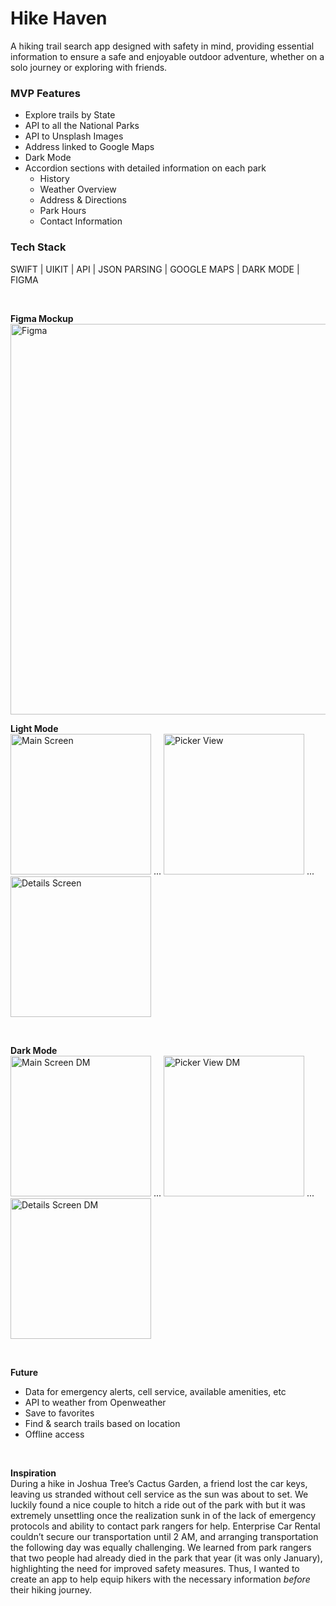 # Hike Haven

A hiking trail search app designed with safety in mind, providing essential information to ensure a safe and enjoyable outdoor adventure, whether on a solo journey or exploring with friends.

### MVP Features
* Explore trails by State
* API to all the National Parks
* API to Unsplash Images
* Address linked to Google Maps
* Dark Mode 
* Accordion sections with detailed information on each park
    * History
    * Weather Overview
    * Address & Directions
    * Park Hours
    * Contact Information  

### Tech Stack
SWIFT | UIKIT | API | JSON PARSING | GOOGLE MAPS | DARK MODE | FIGMA

<br>

**Figma Mockup**
<br>
<img width="625" alt="Figma" src="https://github.com/dianatduong/hikehaven/assets/14034457/79c7045e-c4e6-4678-a2d9-688330b708d4">

**Light Mode**
<br>
<img alt="Main Screen" src="https://github.com/dianatduong/Hike-Haven/assets/14034457/efa48635-7d03-49ed-b9f3-5a7020dc4575" width="225">
<span>...</span>
<img alt="Picker View" src="https://github.com/dianatduong/Hike-Haven/assets/14034457/b5f21ef5-f7ae-4b4d-91fa-c4e86014efd7" width="225">
<span>...</span>
<img alt="Details Screen" src="https://github.com/dianatduong/Hike-Haven/assets/14034457/64e378ec-9930-4929-b5b4-0090116d1e84" width="225">

<br>

**Dark Mode**
<br>
<img alt="Main Screen DM" src="https://github.com/dianatduong/Hike-Haven/assets/14034457/7cf3c19a-cb84-412a-b7da-682e798a7426" width="225">
<span>...</span>
<img alt="Picker View DM" src="https://github.com/dianatduong/Hike-Haven/assets/14034457/59059a94-3772-4ace-9276-4bfe5df3e646" width="225">
<span>...</span>
<img alt="Details Screen DM" src="https://github.com/dianatduong/Hike-Haven/assets/14034457/69ed0c50-4025-445a-b466-74f322fe905b" width="225">

<br>

**Future**
* Data for emergency alerts, cell service, available amenities, etc
* API to weather from Openweather
* Save to favorites
* Find & search trails based on location
* Offline access

<br>

**Inspiration**
<br>
During a hike in Joshua Tree’s Cactus Garden, a friend lost the car keys, leaving us stranded without cell service as the sun was about to set. We luckily found a nice couple to hitch a ride out of the park with but it was extremely unsettling once the realization sunk in of the lack of emergency protocols and ability to contact park rangers for help. Enterprise Car Rental couldn’t secure our transportation until 2 AM, and arranging transportation the following day was equally challenging. We learned from park rangers that two people had already died in the park that year (it was only January), highlighting the need for improved safety measures. Thus, I wanted to create an app to help equip hikers with the necessary information _before_ their hiking journey.
